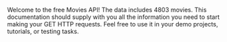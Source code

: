 Welcome to the free Movies API! The data includes 4803 movies. This documentation should supply with you all the information you need to start making your GET HTTP requests. Feel free to use it in your demo projects, tutorials, or testing tasks. 
